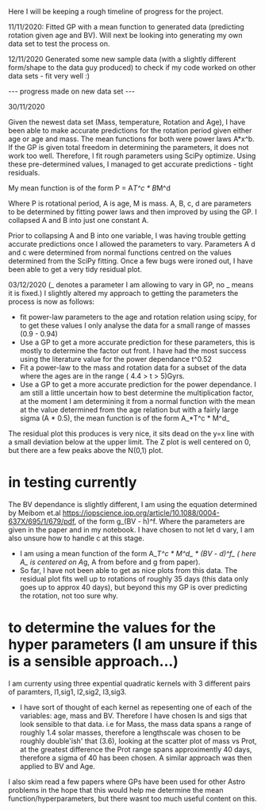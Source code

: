 Here I will be keeping a rough timeline of progress for the project.

11/11/2020:
Fitted GP with a mean function to generated data (predicting rotation given age and BV). Will next be looking into generating my own data set to test the process on. 

12/11/2020
Generated some new sample data (with a slightly different form/shape to the data guy produced) to check if my code worked on other data sets - fit very well :)

--- progress made on new data set ---

30/11/2020

Given the newest data set (Mass, temperature, Rotation and Age), I have been able to make accurate predictions for the rotation period given either age or age and mass. The mean functions for both were power laws A*x^b. If the GP is given total freedom in determining the parameters, it does not work too well. Therefore, I fit rough parameters using SciPy optimize. Using these pre-determined values, I managed to get accurate predictions - tight residuals. 

My mean function is of the form P = A*T^c * B*M^d

Where P is rotational period, A is age, M is mass. A, B, c, d are parameters to be determined by fitting power laws and then improved by using the GP. I collapsed A and B into just one constant A. 

Prior to collapsing A and B into one variable, I was having trouble getting accurate predictions once I allowed the parameters to vary.
Parameters A d and c were determined from normal functions centred on the values determined from the SciPy fitting. 
Once a few bugs were ironed out, I have been able to get a very tidy residual plot.


03/12/2020
(_ denotes a parameter I am allowing to vary in GP, no _ means it is fixed.)
I slightly altered my approach to getting the parameters the process is now as follows:
 - fit power-law parameters to the age and rotation relation using scipy, for to get these values I only analyse the data for a small range of masses (0.9 - 0.94)
 - Use a GP to get a more accurate prediction for these parameters, this is mostly to determine the factor out front. I have had the most success using the literature value for the power dependance t^0.52
 - Fit a power-law to the mass and rotation data for a subset of the data where the ages are in the range ( 4.4 > t > 5)Gyrs.
 - Use a GP to get a more accurate prediction for the power dependance. I am still a little uncertain how to best determine the multiplication factor, at the moment I am determining it from a normal function with the mean at the value determined from the age relation but with a fairly large sigma (A * 0.5), the mean function is of the form A_*T^c * M^d_
 
 The residual plot this produces is very nice, it sits dead on the y=x line with a small deviation below at the upper limit. The Z plot is well centered on 0, but there are a few peaks above the N(0,1) plot.
 
 
 # in testing currently # 
 The BV dependance is slightly different, I am using the equation determined by Meibom et.al https://iopscience.iop.org/article/10.1088/0004-637X/695/1/679/pdf, of the form g_(BV - h)^f. Where the parameters are given in the paper and in my notebook. I have chosen to not let d vary, I am also unsure how to handle c at this stage. 
 - I am using a mean function of the form A_*T^c * M^d_ * (BV - d)^f_ ( here A_ is centered on A*g, A from before and g from paper).
 - So far, I have not been able to get as nice plots from this data. The residual plot fits well up to rotations of roughly 35 days (this data only goes up to approx 40 days), but beyond this my GP is over predicting the rotation, not too sure why. 
 
 
 # to determine the values for the hyper parameters (I am unsure if this is a sensible approach...)
 I am currenty using three expential quadratic kernels with 3 different pairs of paramters, l1,sig1, l2,sig2, l3,sig3.
 - I have sort of thought of each kernel as repesenting one of each of the variables: age, mass and BV. Therefore I have chosen ls and sigs that look sensible to that data. i.e for Mass, the mass data spans a  range of roughly 1.4 solar masses, therefore a lengthscale was chosen to be roughly double'ish' that (3.6), looking at the scatter plot of mass vs Prot, at the greatest difference the Prot range spans approximently 40 days, therefore a sigma of 40 has been chosen. A similar approach was then applied to BV and Age. 
 
 I also skim read a few papers where GPs have been used for other Astro problems in the hope that this would help me determine the mean function/hyperparameters, but there wasnt too much useful content on this.
 
